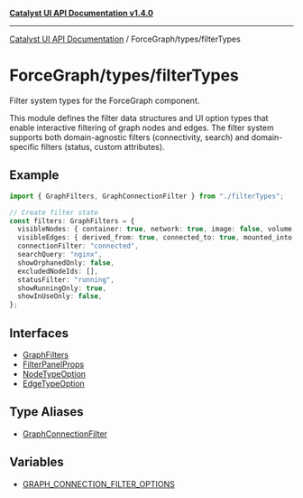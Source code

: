 [**Catalyst UI API Documentation v1.4.0**](../../../README.md)

---

[Catalyst UI API Documentation](../../../README.md) / ForceGraph/types/filterTypes

# ForceGraph/types/filterTypes

Filter system types for the ForceGraph component.

This module defines the filter data structures and UI option types that enable
interactive filtering of graph nodes and edges. The filter system supports both
domain-agnostic filters (connectivity, search) and domain-specific filters
(status, custom attributes).

## Example

```typescript
import { GraphFilters, GraphConnectionFilter } from "./filterTypes";

// Create filter state
const filters: GraphFilters = {
  visibleNodes: { container: true, network: true, image: false, volume: true },
  visibleEdges: { derived_from: true, connected_to: true, mounted_into: true },
  connectionFilter: "connected",
  searchQuery: "nginx",
  showOrphanedOnly: false,
  excludedNodeIds: [],
  statusFilter: "running",
  showRunningOnly: true,
  showInUseOnly: false,
};
```

## Interfaces

- [GraphFilters](interfaces/GraphFilters.md)
- [FilterPanelProps](interfaces/FilterPanelProps.md)
- [NodeTypeOption](interfaces/NodeTypeOption.md)
- [EdgeTypeOption](interfaces/EdgeTypeOption.md)

## Type Aliases

- [GraphConnectionFilter](type-aliases/GraphConnectionFilter.md)

## Variables

- [GRAPH_CONNECTION_FILTER_OPTIONS](variables/GRAPH_CONNECTION_FILTER_OPTIONS.md)

